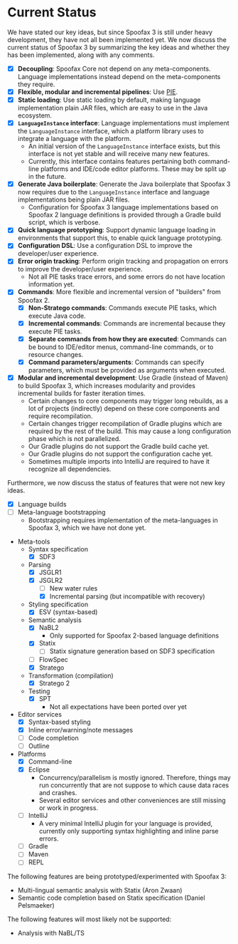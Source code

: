 # Current Status

We have stated our key ideas, but since Spoofax 3 is still under heavy development, they have not all been implemented yet.
We now discuss the current status of Spoofax 3 by summarizing the key ideas and whether they has been implemented, along with any comments.

* [x] **Decoupling**: Spoofax Core not depend on any meta-components. Language implementations instead depend on the meta-components they require.
* [x] **Flexible, modular and incremental pipelines**: Use [PIE](https://github.com/metaborg/pie).
* [x] **Static loading**: Use static loading by default, making language implementation plain JAR files, which are easy to use in the Java ecosystem.
* [x] **`LanguageInstance` interface**: Language implementations must implement the `LanguageInstance` interface, which a platform library uses to integrate a language with the platform.
    * An initial version of the `LanguageInstance` interface exists, but this interface is not yet stable and will receive many new features.
    * Currently, this interface contains features pertaining both command-line platforms and IDE/code editor platforms. These may be split up in the future.
* [x] **Generate Java boilerplate**: Generate the Java boilerplate that Spoofax 3 now requires due to the `LanguageInstance` interface and language implementations being plain JAR files.
    * Configuration for Spoofax 3 language implementations based on Spoofax 2 language definitions is provided through a Gradle build script, which is verbose.
* [x] **Quick language prototyping**: Support dynamic language loading in environments that support this, to enable quick language prototyping.
* [x] **Configuration DSL**: Use a configuration DSL to improve the developer/user experience.
* [x] **Error origin tracking**: Perform origin tracking and propagation on errors to improve the developer/user experience.
    * Not all PIE tasks trace errors, and some errors do not have location information yet.
* [x] **Commands**: More flexible and incremental version of "builders" from Spoofax 2.
    * [x] **Non-Stratego commands**: Commands execute PIE tasks, which execute Java code.
    * [x] **Incremental commands**: Commands are incremental because they execute PIE tasks.
    * [x] **Separate commands from how they are executed**: Commands can be bound to IDE/editor menus, command-line commands, or to resource changes.
    * [x] **Command parameters/arguments**: Commands can specify parameters, which must be provided as arguments when executed.
* [x] **Modular and incremental development**: Use Gradle (instead of Maven) to build Spoofax 3, which increases modularity and provides incremental builds for faster iteration times.
    * Certain changes to core components may trigger long rebuilds, as a lot of projects (indirectly) depend on these core components and require recompilation.
    * Certain changes trigger recompilation of Gradle plugins which are required by the rest of the build. This may cause a long configuration phase which is not parallelized.
    * Our Gradle plugins do not support the Gradle build cache yet.
    * Our Gradle plugins do not support the configuration cache yet.
    * Sometimes multiple imports into IntelliJ are required to have it recognize all dependencies.

Furthermore, we now discuss the status of features that were not new key ideas.

* [x] Language builds
* [ ] Meta-language bootstrapping
    * Bootstrapping requires implementation of the meta-languages in Spoofax 3, which we have not done yet.
* Meta-tools
    * Syntax specification
        * [x] SDF3
    * Parsing
        * [x] JSGLR1
        * [x] JSGLR2
            * [ ] New water rules
            * [x] Incremental parsing (but incompatible with recovery)
    * Styling specification
        * [x] ESV (syntax-based)
    * Semantic analysis
        * [x] NaBL2
            * Only supported for Spoofax 2-based language definitions
        * [x] Statix
            * [ ] Statix signature generation based on SDF3 specification
        * [ ] FlowSpec
        * [x] Stratego
  * Transformation (compilation)
      * [x] Stratego 2
  * Testing
      * [x] SPT
          * Not all expectations have been ported over yet
* Editor services
    * [x] Syntax-based styling
    * [x] Inline error/warning/note messages
    * [ ] Code completion
    * [ ] Outline
* Platforms
    * [x] Command-line
    * [x] Eclipse
        * Concurrency/parallelism is mostly ignored. Therefore, things may run concurrently that are not suppose to which cause data races and crashes.
        * Several editor services and other conveniences are still missing or work in progress.
    * [ ] IntelliJ
        * A very minimal IntelliJ plugin for your language is provided, currently only supporting syntax highlighting and inline parse errors.
    * [ ] Gradle
    * [ ] Maven
    * [ ] REPL

The following features are being prototyped/experimented with Spoofax 3:

* Multi-lingual semantic analysis with Statix (Aron Zwaan)
* Semantic code completion based on Statix specification (Daniel Pelsmaeker)

The following features will most likely not be supported:

* Analysis with NaBL/TS
